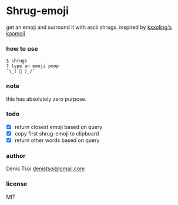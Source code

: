 # Shrug-emoji

get an emoji and surround it with ascii shrugs.
inspired by [kxxoling's kaomoji](https://github.com/kxxoling/kaomoji)

### how to use

    $ shrugs
    ? type an emoji poop
    ¯\_( 💩 )_/¯

### note
this has absolutely zero purpose.

### todo

- [x] return closest emoji based on query  
- [x] copy first shrug-emoji to clipboard  
- [x] return other words based on query  

### author
Denis Tsoi <denistsoi@gmail.com>

### license
MIT